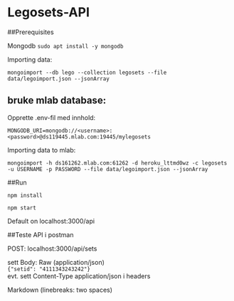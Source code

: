 # Legosets-API

##Prerequisites

Mongodb `sudo apt install -y mongodb`

Importing data:

`mongoimport --db lego --collection legosets --file data/legoimport.json --jsonArray`

## bruke mlab database:

Opprette .env-fil med innhold:

`MONGODB_URI=mongodb://<username>:<password>@ds119445.mlab.com:19445/mylegosets`

Importing data to mlab:

`mongoimport -h ds161262.mlab.com:61262 -d heroku_lttmd0wz -c legosets -u USERNAME -p PASSWORD --file data/legoimport.json --jsonArray`

##Run

`npm install`

`npm start`

Default on localhost:3000/api

##Teste API i postman

POST: localhost:3000/api/sets

sett Body: Raw (application/json)  
`{"setid": "4111343243242"}`  
evt. sett Content-Type application/json i headers


Markdown
(linebreaks: two spaces)



